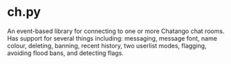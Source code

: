ch.py
=====

  An event-based library for connecting to one or more Chatango chat rooms. Has support for several things including: messaging, message font, name colour, deleting, banning, recent history, two userlist modes, flagging, avoiding flood bans, and detecting flags.